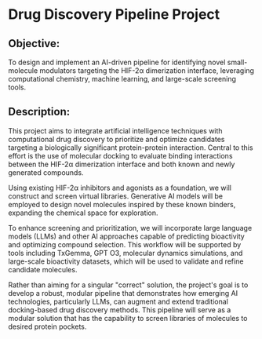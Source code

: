 # Drug Discovery Pipeline Project

## Objective: 
To design and implement an AI-driven pipeline for identifying novel small-molecule modulators targeting the HIF-2α dimerization interface, leveraging computational chemistry, machine learning, and large-scale screening tools. 

## Description: 

This project aims to integrate artificial intelligence techniques with computational drug discovery to prioritize and optimize candidates targeting a biologically significant protein-protein interaction. Central to this effort is the use of molecular docking to evaluate binding interactions between the HIF-2α dimerization interface and both known and newly generated compounds. 

Using existing HIF-2α inhibitors and agonists as a foundation, we will construct and screen virtual libraries. Generative AI models will be employed to design novel molecules inspired by these known binders, expanding the chemical space for exploration. 

To enhance screening and prioritization, we will incorporate large language models (LLMs) and other AI approaches capable of predicting bioactivity and optimizing compound selection. This workflow will be supported by tools including TxGemma, GPT O3, molecular dynamics simulations, and large-scale bioactivity datasets, which will be used to validate and refine candidate molecules. 

Rather than aiming for a singular "correct" solution, the project's goal is to develop a robust, modular pipeline that demonstrates how emerging AI technologies, particularly LLMs, can augment and extend traditional docking-based drug discovery methods. This pipeline will serve as a modular solution that has the capability to screen libraries of molecules to desired protein pockets. 
